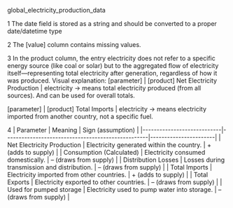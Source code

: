 global_electricity_production_data

1 The date field is stored as a string and should be converted to a proper date/datetime type

2 The [value] column contains missing values.

3 In the product column, the entry electricity does not refer to a specific energy source (like coal or solar) but to the aggregated flow of electricity itself—representing total electricity after generation, regardless of how it was produced.
Visual explanation:
[parameter]                | [product]
Net Electricity Production | electricity → means total electricity produced (from all sources). And can be used for overall totals.

[parameter]   | [product]
Total Imports | electricity → means electricity imported from another country, not a specific fuel.


4 
| Parameter                  | Meaning                                           | Sign (assumption)     |
|----------------------------|---------------------------------------------------|-----------------------|
| Net Electricity Production | Electricity generated within the country.         | + (adds to supply)    |
| Consumption (Calculated)   | Electricity consumed domestically.                | – (draws from supply) |
| Distribution Losses        | Losses during transmission and distribution.      | – (draws from supply) |
| Total Imports              | Electricity imported from other countries.        | + (adds to supply)    |
| Total Exports              | Electricity exported to other countries.          | – (draws from supply) |
| Used for pumped storage    | Electricity used to pump water into storage.      | – (draws from supply) |


